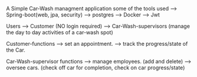 A Simple Car-Wash managment application
some of the tools used
--> Spring-boot(web, jpa, security)
--> postgres
--> Docker
--> Jwt

Users
--> Customer (NO login required)
--> Car-Wash-supervisors (manage the day to day activities of a car-wash spot)

Customer-functions
--> set an appointment.
--> track the progress/state of the Car.

Car-Wash-supervisor functions
--> manage employees. (add and delete)
--> oversee cars. (check off car for completion, check on car progress/state)
